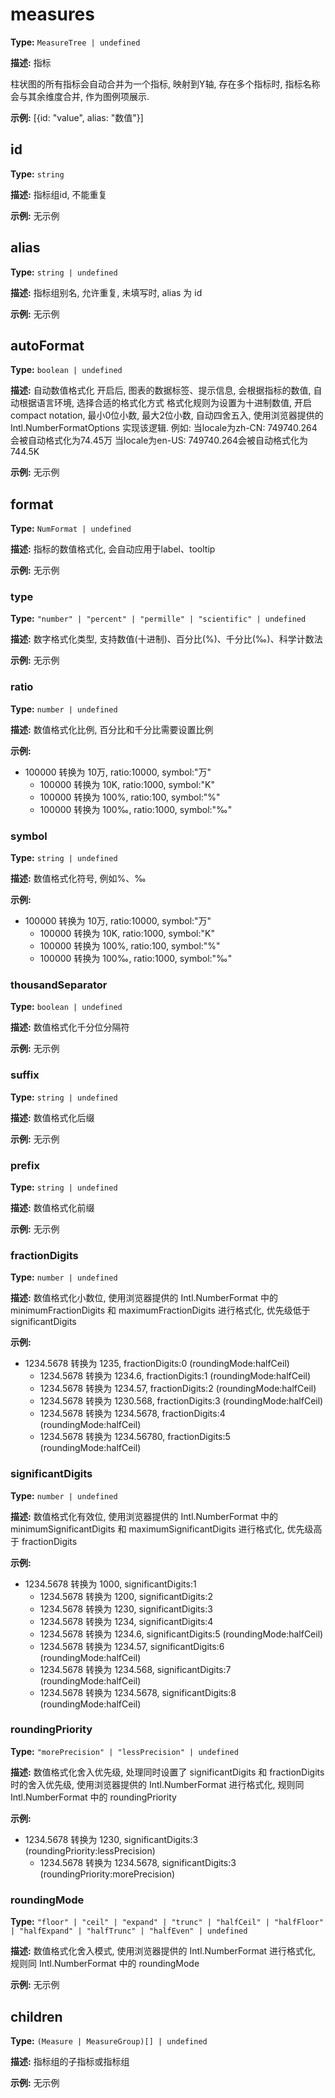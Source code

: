 # measures

**Type:** `MeasureTree | undefined`

**描述:**
指标
  
  柱状图的所有指标会自动合并为一个指标, 映射到Y轴, 存在多个指标时, 指标名称会与其余维度合并, 作为图例项展示.

**示例:**
[{id: "value", alias: "数值"}]


## id

**Type:** `string`

**描述:**
指标组id, 不能重复

**示例:**
无示例

## alias

**Type:** `string | undefined`

**描述:**
指标组别名, 允许重复, 未填写时, alias 为 id

**示例:**
无示例

## autoFormat

**Type:** `boolean | undefined`

**描述:**
自动数值格式化
  开启后, 图表的数据标签、提示信息, 会根据指标的数值, 自动根据语言环境, 选择合适的格式化方式
  格式化规则为设置为十进制数值, 开启compact notation, 最小0位小数, 最大2位小数, 自动四舍五入, 使用浏览器提供的 Intl.NumberFormatOptions 实现该逻辑.
  例如:
  当locale为zh-CN: 749740.264会被自动格式化为74.45万
  当locale为en-US: 749740.264会被自动格式化为744.5K

**示例:**
无示例

## format

**Type:** `NumFormat | undefined`

**描述:**
指标的数值格式化, 会自动应用于label、tooltip

**示例:**
无示例


### type

**Type:** `"number" | "percent" | "permille" | "scientific" | undefined`

**描述:**
数字格式化类型, 支持数值(十进制)、百分比(%)、千分比(‰)、科学计数法

**示例:**
无示例

### ratio

**Type:** `number | undefined`

**描述:**
数值格式化比例, 百分比和千分比需要设置比例

**示例:**
- 100000 转换为 10万, ratio:10000, symbol:"万"
  - 100000 转换为 10K, ratio:1000, symbol:"K"
  - 100000 转换为 100%, ratio:100, symbol:"%"
  - 100000 转换为 100‰, ratio:1000, symbol:"‰"

### symbol

**Type:** `string | undefined`

**描述:**
数值格式化符号, 例如%、‰

**示例:**
- 100000 转换为 10万, ratio:10000, symbol:"万"
  - 100000 转换为 10K, ratio:1000, symbol:"K"
  - 100000 转换为 100%, ratio:100, symbol:"%"
  - 100000 转换为 100‰, ratio:1000, symbol:"‰"

### thousandSeparator

**Type:** `boolean | undefined`

**描述:**
数值格式化千分位分隔符

**示例:**
无示例

### suffix

**Type:** `string | undefined`

**描述:**
数值格式化后缀

**示例:**
无示例

### prefix

**Type:** `string | undefined`

**描述:**
数值格式化前缀

**示例:**
无示例

### fractionDigits

**Type:** `number | undefined`

**描述:**
数值格式化小数位, 使用浏览器提供的 Intl.NumberFormat 中的 minimumFractionDigits 和 maximumFractionDigits 进行格式化, 优先级低于 significantDigits

**示例:**
- 1234.5678 转换为 1235, fractionDigits:0 (roundingMode:halfCeil)
  - 1234.5678 转换为 1234.6, fractionDigits:1 (roundingMode:halfCeil)
  - 1234.5678 转换为 1234.57, fractionDigits:2 (roundingMode:halfCeil)
  - 1234.5678 转换为 1230.568, fractionDigits:3 (roundingMode:halfCeil)
  - 1234.5678 转换为 1234.5678, fractionDigits:4 (roundingMode:halfCeil)
  - 1234.5678 转换为 1234.56780, fractionDigits:5 (roundingMode:halfCeil)

### significantDigits

**Type:** `number | undefined`

**描述:**
数值格式化有效位, 使用浏览器提供的 Intl.NumberFormat 中的 minimumSignificantDigits 和 maximumSignificantDigits 进行格式化, 优先级高于 fractionDigits

**示例:**
- 1234.5678 转换为 1000, significantDigits:1
  - 1234.5678 转换为 1200, significantDigits:2
  - 1234.5678 转换为 1230, significantDigits:3
  - 1234.5678 转换为 1234, significantDigits:4
  - 1234.5678 转换为 1234.6, significantDigits:5 (roundingMode:halfCeil)
  - 1234.5678 转换为 1234.57, significantDigits:6 (roundingMode:halfCeil)
  - 1234.5678 转换为 1234.568, significantDigits:7 (roundingMode:halfCeil)
  - 1234.5678 转换为 1234.5678, significantDigits:8 (roundingMode:halfCeil)

### roundingPriority

**Type:** `"morePrecision" | "lessPrecision" | undefined`

**描述:**
数值格式化舍入优先级, 处理同时设置了 significantDigits 和 fractionDigits 时的舍入优先级, 使用浏览器提供的 Intl.NumberFormat 进行格式化, 规则同 Intl.NumberFormat 中的 roundingPriority

**示例:**
- 1234.5678 转换为 1230, significantDigits:3 (roundingPriority:lessPrecision)
  - 1234.5678 转换为 1234.5678, significantDigits:3 (roundingPriority:morePrecision)

### roundingMode

**Type:** `"floor" | "ceil" | "expand" | "trunc" | "halfCeil" | "halfFloor" | "halfExpand" | "halfTrunc" | "halfEven" | undefined`

**描述:**
数值格式化舍入模式, 使用浏览器提供的 Intl.NumberFormat 进行格式化, 规则同 Intl.NumberFormat 中的 roundingMode

**示例:**
无示例

## children

**Type:** `(Measure | MeasureGroup)[] | undefined`

**描述:**
指标组的子指标或指标组

**示例:**
无示例


